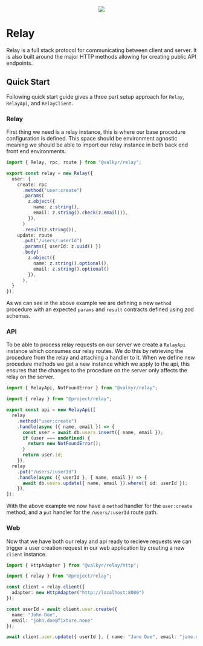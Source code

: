 <p align="center">
  <img src="https://user-images.githubusercontent.com/1998130/229430454-ca0f2811-d874-4314-b13d-c558de8eec7e.svg" />
</p>

# Relay

Relay is a full stack protocol for communicating between client and server. It is also built around the major HTTP methods allowing for creating public API endpoints.

## Quick Start

Following quick start guide gives a three part setup approach for `Relay`, `RelayApi`, and `RelayClient`.

### Relay

First thing we need is a relay instance, this is where our base procedure configuration is defined. This space should be environment agnostic meaning we should be able to import our relay instance in both back end front end environments.

```ts
import { Relay, rpc, route } from "@valkyr/relay";

export const relay = new Relay({
  user: {
    create: rpc
      .method("user:create")
      .params(
        z.object({
          name: z.string(),
          email: z.string().check(z.email()),
        }),
      )
      .result(z.string()),
    update: route
      .put("/users/:userId")
      .params({ userId: z.uuid() })
      .body(
        z.object({ 
          name: z.string().optional(), 
          email: z.string().optional() 
        }),
      ),
  }
});
```

As we can see in the above example we are defining a new `method` procedure with an expected `params` and `result` contracts defined using zod schemas.

### API

To be able to process relay requests on our server we create a `RelayApi` instance which consumes our relay routes. We do this by retrieving the procedure from the relay and attaching a handler to it. When we define new procedure methods we get a new instance which we apply to the api, this ensures that the changes to the procedure on the server only affects the relay on the server.

```ts
import { RelayApi, NotFoundError } from "@valkyr/relay";

import { relay } from "@project/relay";

export const api = new RelayApi([
  relay
    .method("user:create")
    .handle(async ({ name, email }) => {
      const user = await db.users.insert({ name, email });
      if (user === undefined) {
        return new NotFoundError();
      }
      return user.id;
    }),
  relay
    .put("/users/:userId")
    .handle(async ({ userId }, { name, email }) => {
      await db.users.update({ name, email }).where({ id: userId });
    }),
]);
```

With the above example we now have a `method` handler for the `user:create` method, and a `put` handler for the `/users/:userId` route path.

### Web

Now that we have both our relay and api ready to recieve requests we can trigger a user creation request in our web application by creating a new `client` instance.

```ts
import { HttpAdapter } from "@valkyr/relay/http";

import { relay } from "@project/relay";

const client = relay.client({
  adapter: new HttpAdapter("http://localhost:8080")
});

const userId = await client.user.create({
  name: "John Doe",
  email: "john.doe@fixture.none"
});

await client.user.update({ userId }, { name: "Jane Doe", email: "jane.doe@fixture.none" });
```
